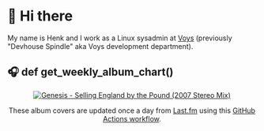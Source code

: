 # 👋 Hi there

My name is Henk and I work as a Linux sysadmin at <a href="https://www.voys.co/about/">Voys</a> (previously "Devhouse Spindle" aka Voys development department).

## 🎧 def get_weekly_album_chart()
<!-- lastfm -->
<p align="center"><a href="https://www.last.fm/music/Genesis/Selling+England+by+the+Pound+(2007+Stereo+Mix)"><img src="https://lastfm.freetls.fastly.net/i/u/64s/53310f6c479d4bc83f5607b6f9e07dbf.jpg" title="Genesis - Selling England by the Pound (2007 Stereo Mix)"></a> </p>

<p align="center">These album covers are updated once a day from <a href="https://www.last.fm/user/hbokh">Last.fm</a> using this <a href="https://github.com/marketplace/actions/lastfm-to-markdown">GitHub Actions workflow</a>.</p>
